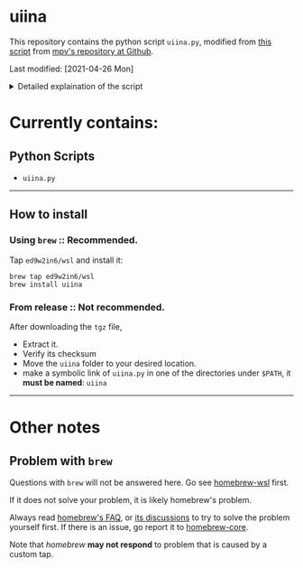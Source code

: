# uiina

This repository contains the python script `uiina.py`,
modified from [this script](https://github.com/mpv-player/mpv/blob/master/TOOLS/umpv) from
[mpv\'s repository at Github](https://github.com/mpv-player/mpv).

Last modified: \[2021-04-26 Mon\]

<details>
    <summary>Detailed explaination of the script</summary>

>    Edit (welkinSL):  I simply replaced all mentions of 'mpv' with 'IINA' in the instruction 
>                      below, and removed irrelavent sections since the mechanism and behaviour
>                      should be almost identical.  The only differences should be that IINA 
>                      won't quit automatically after all files are played, and that mpv options 
>                      needs to be passed differently, see: `iina --help`.
>
>    This script allows the use of a single instance of IINA when launching through
>    the command line.  When starting playback with this script, it will try to reuse 
>    an already running instance of IINA (but only if that was started with uiina). 
>    Other IINA instances (not started by `uiina`) are ignored, and the script 
>    doesn't know about them.
>
>    This only takes filenames as arguments. Custom options can't be used; the script
>    interprets them as filenames. If IINA is already running, the files passed to
>    `uiina` are appended to IINA's internal playlist. If a file does not exist or is
>    otherwise not playable, IINA will skip the playlist entry when attempting to
>    play it (from the GUI perspective, it's silently ignored).
>
>    If IINA isn't running yet, this script will start IINA and let it control the
>    current terminal. It will not write output to stdout/stderr, because this
>    will typically just fill ~/.xsession-errors with garbage.  (Edit: Not sure if the
>    same reasoning applies in MacOS, but indeed NOTHING will be written to stdout/stderr.)
>
>    Note: you can supply custom IINA path and options with the IINA environment
>          variable. The environment variable will be split on whitespace, and the
>          first item is used as path to IINA binary and the rest is passed as options
>          _if_ the script starts IINA. If IINA is not started by the script (i.e. IINA
>          is already running), this will be ignored.

</details>

# Currently contains:

## Python Scripts

-   `uiina.py`

------------------------------------------------------------------------

## How to install

### Using `brew` :: Recommended.

Tap `ed9w2in6/wsl` and install it:

``` shell-script
brew tap ed9w2in6/wsl
brew install uiina
```

### From release :: Not recommended.

After downloading the `tgz` file,

-   Extract it.
-   Verify its checksum
-   Move the `uiina` folder to your desired location.
-   make a symbolic link of `uiina.py` in one of the
    directories under `$PATH`, it **must be named**:
    `uiina`

------------------------------------------------------------------------

# Other notes

## Problem with `brew`

Questions with `brew` will not be answered here. Go see
[homebrew-wsl](https://github.com/ed9w2in6/homebrew-wsl) first.

If it does not solve your problem, it is likely homebrew\'s problem.

Always read [homebrew\'s FAQ](https://docs.brew.sh/FAQ), or [its
discussions](https://github.com/Homebrew/discussions/discussions) to try
to solve the problem yourself first. If there is an issue, go report it
to [homebrew-core](https://github.com/Homebrew/homebrew-core/issues).

Note that *homebrew* **may not respond** to problem that is caused by a
custom tap.

